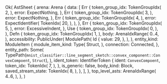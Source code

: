 Ok(
    AstSheet {
        arena: Arena {
            data: [
                Err {
                    token_group_idx: TokenGroupIdx(
                        2,
                    ),
                    error: ExpectNothing,
                },
                Err {
                    token_group_idx: TokenGroupIdx(
                        3,
                    ),
                    error: ExpectNothing,
                },
                Err {
                    token_group_idx: TokenGroupIdx(
                        4,
                    ),
                    error: ExpectIdentifier(
                        TokenIdx(
                            20,
                        ),
                    ),
                },
                Err {
                    token_group_idx: TokenGroupIdx(
                        5,
                    ),
                    error: ExcessiveIndent,
                },
                Use {
                    token_group_idx: TokenGroupIdx(
                        0,
                    ),
                },
                Defn {
                    token_group_idx: TokenGroupIdx(
                        1,
                    ),
                    body: ArenaIdxRange(
                        0..4,
                    ),
                    accessibility: PublicUnder(
                        ModulePath(
                            Id {
                                value: 29,
                            },
                        ),
                    ),
                    entity_kind: ModuleItem {
                        module_item_kind: Type(
                            Struct,
                        ),
                        connection: Connected,
                    },
                    entity_path: Some(
                        TypePath(`mnist_classifier::line_segment_sketch::convex_component::ConvexCompoent`, `Struct`),
                    ),
                    ident_token: IdentifierToken {
                        ident: `ConvexCompoent`,
                        token_idx: TokenIdx(
                            7,
                        ),
                    },
                    is_generic: false,
                    body_kind: Block,
                    saved_stream_state: TokenIdx(
                        8,
                    ),
                },
            ],
        },
        top_level_asts: ArenaIdxRange(
            4..6,
        ),
    },
)